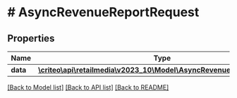 # # AsyncRevenueReportRequest

## Properties

Name | Type | Description | Notes
------------ | ------------- | ------------- | -------------
**data** | [**\criteo\api\retailmedia\v2023_10\Model\AsyncRevenueReportResource**](AsyncRevenueReportResource.md) |  | [optional]

[[Back to Model list]](../../README.md#models) [[Back to API list]](../../README.md#endpoints) [[Back to README]](../../README.md)
